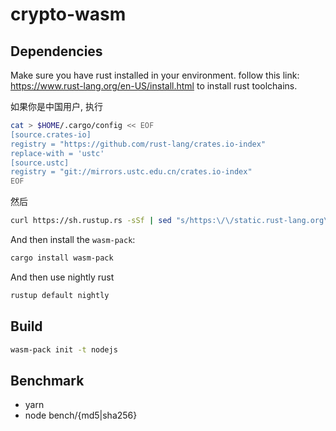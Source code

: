 # crypto-wasm

## Dependencies
Make sure you have rust installed in your environment. follow this link: https://www.rust-lang.org/en-US/install.html to install rust toolchains.

如果你是中国用户, 执行
```bash
cat > $HOME/.cargo/config << EOF
[source.crates-io]
registry = "https://github.com/rust-lang/crates.io-index"
replace-with = 'ustc'
[source.ustc]
registry = "git://mirrors.ustc.edu.cn/crates.io-index"
EOF
```
然后
```bash
curl https://sh.rustup.rs -sSf | sed "s/https:\/\/static.rust-lang.org\/rustup\/dist/https:\/\/mirrors.ustc.edu.cn\/rust-static\/rustup\/dist/g" | sh
```

And then install the `wasm-pack`:

```bash
cargo install wasm-pack
```

And then use nightly rust

```bash
rustup default nightly
```

## Build
```bash
wasm-pack init -t nodejs
```

## Benchmark
- yarn
- node bench/{md5|sha256}
